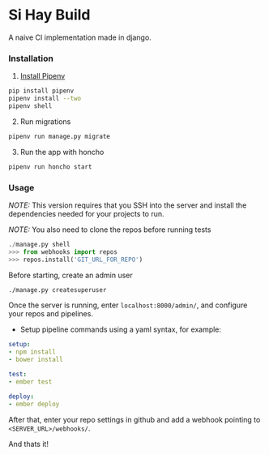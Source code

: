 # Si Hay Build

A naive CI implementation made in django.

### Installation
1. [Install Pipenv](https://robots.thoughtbot.com/how-to-manage-your-python-projects-with-pipenv)
```sh
pip install pipenv
pipenv install --two
pipenv shell
```
2. Run migrations
```sh
pipenv run manage.py migrate
```
3. Run the app with honcho
```sh
pipenv run honcho start
```

### Usage
*NOTE:* This version requires that you SSH into the server and install the
dependencies needed for your projects to run.

*NOTE:* You also need to clone the repos before running tests
```python
./manage.py shell
>>> from webhooks import repos
>>> repos.install('GIT_URL_FOR_REPO')
```

Before starting, create an admin user
```sh
./manage.py createsuperuser
```

Once the server is running, enter `localhost:8000/admin/`, and configure your
repos and pipelines.

* Setup pipeline commands using a yaml syntax, for example:

```yaml
setup:
- npm install
- bower install

test:
- ember test

deploy:
- ember deploy
```

After that, enter your repo settings in github and add a webhook pointing to
`<SERVER_URL>/webhooks/`.

And thats it!
